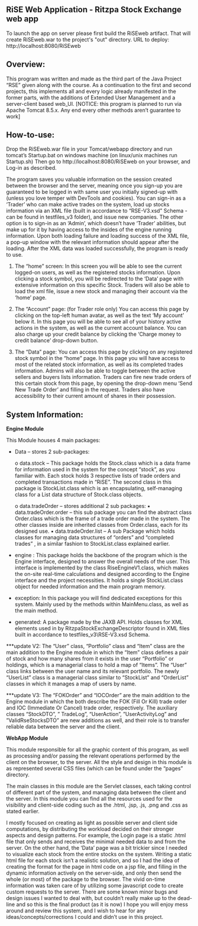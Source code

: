 RiSE Web Application - Ritzpa Stock Exchange web app
-----------------------------------------------------
To launch the app on server please first build the RiSEweb artifact. That will create RiSEweb.war to the project's "out" directory.
URL to deploy: http://localhost:8080/RiSEweb

Overview:
-----------------------
This program was written and made as the third part of the Java Project “RSE” given along with the course.
As a continuation to the first and second projects, this implements all and every logic already manifested in the former parts, with the additions of Extended User Management and a server-client based web_UI.
[NOTICE: this program is planned to run via Apache Tomcat 8.5.x.
Any end every other methods aren’t guarantee to work]

How-to-use:
-----------------------
Drop the RiSEweb.war file in your Tomcat/webapp directory and run tomcat’s Startup.bat on windows machine (on linux/unix machines run Startup.sh)
Then go to http://localhost:8080/RiSEweb on your browser, and Log-in as described. 

The program saves you valuable information on the session created between the browser and the server, meaning once you sign-up you are guaranteed to be logged in with same user you initially signed-up with (unless you love temper with DevTools and cookies).
You can sign-in as a ‘Trader’ who can make active trades on the system, load up stocks information via an XML file (built in accordance to “RSE-V3.xsd” Schema - can be found in testfiles_v3 folder), and issue new companies.
The other option is to sign-in as an ‘Admin’, which doesn’t have ‘Trader’ abilities, but make up for it by having access to the insides of the engine running information.
Upon both loading failure and loading success of the XML file, a pop-up window with the relevant information should appear after the loading.
After the XML data was loaded successfully, the program is ready to use.

1)	The “home” screen:
    In this screen you will be able to see the current logged-on users, as well as the registered stocks information.
    Upon clicking a stock symbol, you will be redirected to the ‘Data’ page with extensive information on this specific Stock.
    Traders will also be able to load the xml file, issue a new stock and managing their account via the ‘home’ page.

2)	The “Account” page: (for Trader role only)
    You can access this page by clicking on the top-left human avatar, as well as the text ‘My account’ below it.
    In this page you will be able to see all of your history active actions in the system, as well as the current account balance.
    You can also charge up your credit balance by clicking the ‘Charge money to credit balance’ drop-down button.

3)	The “Data” page: 
    You can access this page by clicking on any registered stock symbol in the “home” page.
    In this page you will have access to most of the related stock information, as well as its completed trades information.
    Admins will also be able to toggle between the active sellers and buyers lists information.
    Traders can fire new trade orders of this certain stock from this page, by opening the drop-down menu ‘Send New Trade Order’ and filling in the request.
    Traders also have accessibility to their current amount of shares in their possession.

System Information:
-----------------------
**Engine Module**

This Module houses 4 main packages:
- Data – stores 2 sub-packages:

    o data.stock –
        This package holds the Stock.class which is a data frame for information used in the system for the concept “stock”, as you familiar with. Each stock holds 3 respective         lists of trade orders and completed transactions made in “RiSE”.
        The second class in this package is StockList.class which is an encapsulating, self-managing class for a List data structure of Stock.class objects.
    
    o data.tradeOrder – stores additional 2 sub packages:
        ▪ data.tradeOrder.order – 
            this sub package you can find the abstract class Order.class which is the frame of a trade order made in the system. The other classes inside are inherited classes               from Order.class, each for its designed use.
        ▪ data.tradeOrder.list –
            A sub Package which holds classes for managing data structures of “orders” and “completed trades” , in a similar fashion to StockList.class explained earlier.

- engine :
This package holds the backbone of the program which is the Engine interface, designed to answer the overall needs of the user.
This interface is implemented by the class RiseEngineV1.class, which makes the on-site real-time calculations and designed according to the Engine interface and the project necessities. It holds a single StockList.class object for needed information and the main program memory.

- exception:
In this package you will find dedicated exceptions for this system. Mainly used by the methods within MainMenu.class, as well as the main method.

- generated:
A package made by the JAXB API. Holds classes for XML elements used in by RitzpaStockExchangeDescriptor found in XML files built in accordance to testfiles_v3\RSE-V3.xsd Schema.

***update V2:
The “User” class, “Portfolio” class and “Item” class are the main addition to the Engine module in which the “Item” class defines a pair of stock and how many shares from it exists in the user “Portfolio” or holdings, which is a managerial class to hold a map of “Items”.  The “User” class links between the user name and its relevant portfolio.
The newly “UserList” class is a managerial class similar to “StockList” and “OrderList” classes in which it manages a map of users by name.

***update V3:
The “FOKOrder” and “IOCOrder” are the main addition to the Engine module in which the both describe the FOK (Fill Or Kill) trade order and IOC (Immediate Or Cancel) trade order, respectively.
The auxiliary classes “StockDTO”, ” TradeLog”, “UserAction”, ”UserActivityLog” and ”ValidRseStocksDTO” are new additions as well, and their role is to transfer reliable data between the server and the client.

**WebApp Module**

This module responsible for all the graphic content of this program, as well as processing and/or passing the relevant operations performed by the client on the browser, to the server.
All the style and design in this module is as represented several CSS files (which can be found under the “pages” directory.

The main classes in this module are the Servlet classes, each taking control of different part of the system, and managing data between the client and the server.
In this module you can find all the resources used for the visibility and client-side coding such as the .html, .jsp, .js, .png and .css as stated earlier.

I mostly focused on creating as light as possible server and client side computations, by distributing the workload decided on their stronger aspects and design patterns.
For example, the Login page is a static .html file that only sends and receives the minimal needed data to and from the server. 
On the other hand, the ‘Data’ page was a bit trickier since I needed to visualize each stock from the entire stocks on the system.
Writing a static html file for each stock isn’t a realistic solution, and so I had the idea of creating the format for the page in html code on a jsp file, and filling in the dynamic information actively on the server-side, and only then send the whole (or most) of the package to the browser. The vivid on-time information was taken care of by utilizing some javascript code to create custom requests to the server.
There are some known minor bugs and design issues I wanted to deal with, but couldn’t really make up to the dead-line and so this is the final product (as it is now)
I hope you will enjoy mess around and review this system, and I wish to hear for any ideas/concepts/corrections I could and didn’t use in this project.


